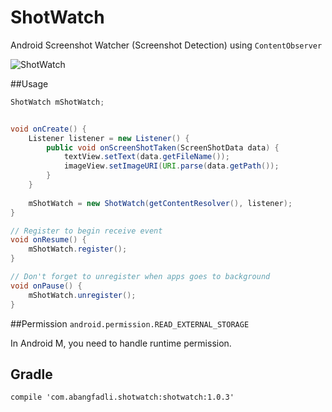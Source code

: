 # ShotWatch
Android Screenshot Watcher (Screenshot Detection) using `ContentObserver`

![ShotWatch](https://github.com/abangfadli/shotwatch/raw/master/shotwatch.gif)

##Usage
```java
ShotWatch mShotWatch;


void onCreate() {
	Listener listener = new Listener() {
		public void onScreenShotTaken(ScreenShotData data) {
			textView.setText(data.getFileName());
			imageView.setImageURI(URI.parse(data.getPath());
		}
	}
	
	mShotWatch = new ShotWatch(getContentResolver(), listener);
}

// Register to begin receive event
void onResume() {
	mShotWatch.register();
}

// Don't forget to unregister when apps goes to background
void onPause() {
	mShotWatch.unregister();
}
```

##Permission
`android.permission.READ_EXTERNAL_STORAGE`

In Android M, you need to handle runtime permission.

## Gradle
`compile 'com.abangfadli.shotwatch:shotwatch:1.0.3'`